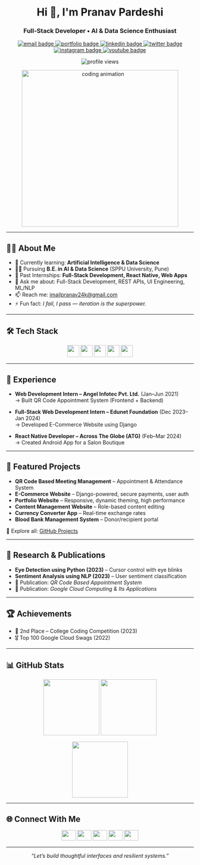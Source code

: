 <!-- Profile Header -->
<h1 align="center">Hi 👋, I'm Pranav Pardeshi</h1>
<h3 align="center">Full-Stack Developer • AI & Data Science Enthusiast</h3>

<p align="center">
  <a href="mailto:imailpranav24k@gmail.com">
    <img src="https://img.shields.io/badge/Email-imailpranav24k%40gmail.com-red?style=flat&logo=gmail" alt="email badge">
  </a>
  <a href="https://portfolio-914f0.web.app" target="_blank">
    <img src="https://img.shields.io/badge/Portfolio-View%20Work-0ea5e9?style=flat&logo=google-chrome&logoColor=white" alt="portfolio badge">
  </a>
  <a href="https://www.linkedin.com/in/pranav-pardeshi" target="_blank">
    <img src="https://img.shields.io/badge/LinkedIn-Connect-0A66C2?style=flat&logo=linkedin&logoColor=white" alt="linkedin badge">
  </a>
  <a href="https://x.com/pranav24k" target="_blank">
    <img src="https://img.shields.io/badge/Twitter-@pranav24k-111?style=flat&logo=x&logoColor=white" alt="twitter badge">
  </a>
  <a href="https://www.instagram.com/pranav_pardeshi24k" target="_blank">
    <img src="https://img.shields.io/badge/Instagram-@pranav_pardeshi24k-E4405F?style=flat&logo=instagram&logoColor=white" alt="instagram badge">
  </a>
  <a href="https://www.youtube.com/@pranavpardeshi" target="_blank">
    <img src="https://img.shields.io/badge/YouTube-PranavPardeshi-FF0000?style=flat&logo=youtube&logoColor=white" alt="youtube badge">
  </a>
</p>

<p align="center">
  <img src="https://komarev.com/ghpvc/?username=pranavmakesitcool24k&label=Profile%20Views&color=0e75b6&style=flat" alt="profile views">
</p>

<!-- Hero -->
<p align="center">
  <img src="https://media2.giphy.com/media/qgQUggAC3Pfv687qPC/giphy.gif" width="420" alt="coding animation">
</p>

---

## 👨‍💻 About Me  
- 🌱 Currently learning: **Artificial Intelligence & Data Science**  
- 👨‍🎓 Pursuing **B.E. in AI & Data Science** (SPPU University, Pune)  
- 💼 Past Internships: **Full-Stack Development, React Native, Web Apps**  
- 💬 Ask me about: Full-Stack Development, REST APIs, UI Engineering, ML/NLP  
- 📫 Reach me: [imailpranav24k@gmail.com](mailto:imailpranav24k@gmail.com)  
- ⚡ Fun fact: *I fail, I pass — iteration is the superpower.*  

---

## 🛠 Tech Stack  
<p align="center">
  <img src="https://skillicons.dev/icons?i=python,js,ts,html,css,react,nodejs,express,fastapi,angular,bootstrap,tailwind,redux" height="32"/>
  <img src="https://skillicons.dev/icons?i=django,flask,php,java,c,cpp" height="32"/>
  <img src="https://skillicons.dev/icons?i=mysql,mongodb,postgres,sqlite,redis" height="32"/>
  <img src="https://skillicons.dev/icons?i=firebase,gcp,azure,aws,docker,kubernetes,git,github,linux" height="32"/>
  <img src="https://skillicons.dev/icons?i=tensorflow,opencv,arduino,ps" height="32"/>
</p>

---

## 🚀 Experience  
- **Web Development Intern – Angel Infotec Pvt. Ltd.** (Jan–Jun 2021)  
  → Built QR Code Appointment System (Frontend + Backend)  

- **Full-Stack Web Development Intern – Edunet Foundation** (Dec 2023–Jan 2024)  
  → Developed E-Commerce Website using Django  

- **React Native Developer – Across The Globe (ATG)** (Feb–Mar 2024)  
  → Created Android App for a Salon Boutique  

---

## 📂 Featured Projects  
- **QR Code Based Meeting Management** – Appointment & Attendance System  
- **E-Commerce Website** – Django-powered, secure payments, user auth  
- **Portfolio Website** – Responsive, dynamic theming, high performance  
- **Content Management Website** – Role-based content editing  
- **Currency Converter App** – Real-time exchange rates  
- **Blood Bank Management System** – Donor/recipient portal  

🔗 Explore all: [GitHub Projects](https://github.com/pranavmakesitcool24k?tab=repositories)  

---

## 📑 Research & Publications  
- **Eye Detection using Python (2023)** – Cursor control with eye blinks  
- **Sentiment Analysis using NLP (2023)** – User sentiment classification  
- 📄 Publication: *QR Code Based Appointment System*  
- 📄 Publication: *Google Cloud Computing & Its Applications*  

---

## 🏆 Achievements  
- 🥈 2nd Place – College Coding Competition (2023)  
- 🎖 Top 100 Google Cloud Swags (2022)  

---

## 📊 GitHub Stats  
<p align="center">
  <img src="https://github-readme-stats.vercel.app/api/top-langs?username=pranavmakesitcool24k&show_icons=true&locale=en&layout=compact&theme=transparent" height="150" />
  <img src="https://github-readme-stats.vercel.app/api?username=pranavmakesitcool24k&show_icons=true&locale=en&theme=transparent" height="150" />
</p>
<p align="center">
  <img src="https://github-readme-streak-stats.herokuapp.com?user=pranavmakesitcool24k&theme=transparent" height="150" />
</p>

---

## 🌐 Connect With Me  
<p align="center">
  <a href="https://x.com/pranav24k"><img src="https://raw.githubusercontent.com/rahuldkjain/github-profile-readme-generator/master/src/images/icons/Social/twitter.svg" height="28" width="38"/></a>
  <a href="https://www.linkedin.com/in/pranav-pardeshi"><img src="https://raw.githubusercontent.com/rahuldkjain/github-profile-readme-generator/master/src/images/icons/Social/linked-in-alt.svg" height="28" width="38"/></a>
  <a href="https://facebook.com/pranav.pardeshi"><img src="https://raw.githubusercontent.com/rahuldkjain/github-profile-readme-generator/master/src/images/icons/Social/facebook.svg" height="28" width="38"/></a>
  <a href="https://www.instagram.com/pranav_pardeshi24k"><img src="https://raw.githubusercontent.com/rahuldkjain/github-profile-readme-generator/master/src/images/icons/Social/instagram.svg" height="28" width="38"/></a>
  <a href="https://www.youtube.com/@pranavpardeshi"><img src="https://raw.githubusercontent.com/rahuldkjain/github-profile-readme-generator/master/src/images/icons/Social/youtube.svg" height="28" width="38"/></a>
</p>

---

<p align="center"><i>“Let’s build thoughtful interfaces and resilient systems.”</i></p>
